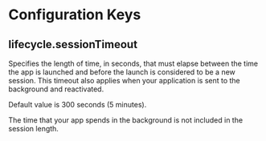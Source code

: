 # Configuration Keys

## lifecycle.sessionTimeout

Specifies the length of time, in seconds, that must elapse between the time the app is launched and before the launch is considered to be a new session. This timeout also applies when your application is sent to the background and reactivated.

Default value is 300 seconds \(5 minutes\).

The time that your app spends in the background is not included in the session length.

